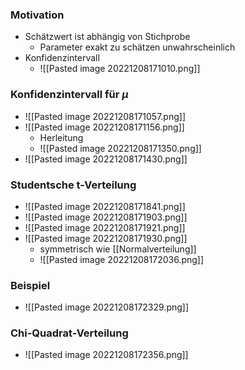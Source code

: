 ### Motivation
+ Schätzwert ist abhängig von Stichprobe
	+ Parameter exakt zu schätzen unwahrscheinlich
+ Konfidenzintervall
	+ ![[Pasted image 20221208171010.png]]

### Konfidenzintervall für $\mu$
+ ![[Pasted image 20221208171057.png]]
+ ![[Pasted image 20221208171156.png]]
	+ Herleitung
	+ ![[Pasted image 20221208171350.png]]
+ ![[Pasted image 20221208171430.png]]

### Studentsche t-Verteilung
+ ![[Pasted image 20221208171841.png]]
+ ![[Pasted image 20221208171903.png]]
+ ![[Pasted image 20221208171921.png]]
+ ![[Pasted image 20221208171930.png]]
	+ symmetrisch wie [[Normalverteilung]]
	+ ![[Pasted image 20221208172036.png]]

### Beispiel
+ ![[Pasted image 20221208172329.png]]

### Chi-Quadrat-Verteilung
+ ![[Pasted image 20221208172356.png]]